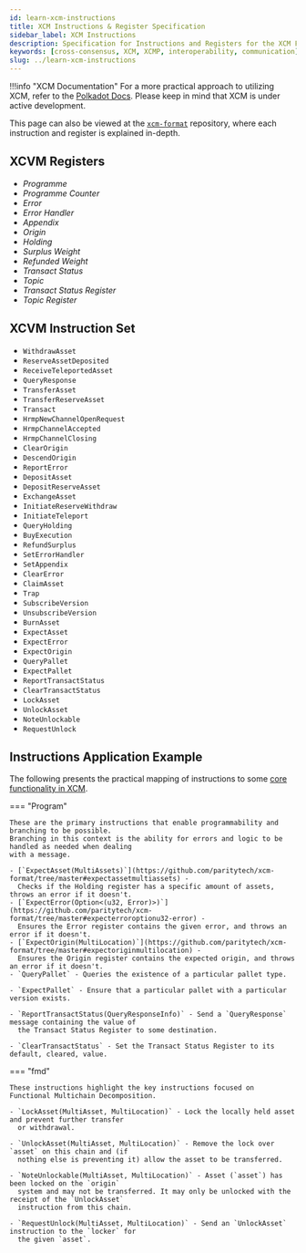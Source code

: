```yaml
---
id: learn-xcm-instructions
title: XCM Instructions & Register Specification
sidebar_label: XCM Instructions
description: Specification for Instructions and Registers for the XCM Format.
keywords: [cross-consensus, XCM, XCMP, interoperability, communication]
slug: ../learn-xcm-instructions
---
```


!!!info "XCM Documentation"
    For a more practical approach to utilizing XCM, refer to the [Polkadot Docs](). Please keep in mind that XCM is under active development.

This page can also be viewed at the [`xcm-format`](https://github.com/paritytech/xcm-format)
repository, where each instruction and register is explained in-depth.

## XCVM Registers

- _Programme_
- _Programme Counter_
- _Error_
- _Error Handler_
- _Appendix_
- _Origin_
- _Holding_
- _Surplus Weight_
- _Refunded Weight_
- _Transact Status_
- _Topic_
- _Transact Status Register_
- _Topic Register_

## XCVM Instruction Set

- `WithdrawAsset`
- `ReserveAssetDeposited`
- `ReceiveTeleportedAsset`
- `QueryResponse`
- `TransferAsset`
- `TransferReserveAsset`
- `Transact`
- `HrmpNewChannelOpenRequest`
- `HrmpChannelAccepted`
- `HrmpChannelClosing`
- `ClearOrigin`
- `DescendOrigin`
- `ReportError`
- `DepositAsset`
- `DepositReserveAsset`
- `ExchangeAsset`
- `InitiateReserveWithdraw`
- `InitiateTeleport`
- `QueryHolding`
- `BuyExecution`
- `RefundSurplus`
- `SetErrorHandler`
- `SetAppendix`
- `ClearError`
- `ClaimAsset`
- `Trap`
- `SubscribeVersion`
- `UnsubscribeVersion`
- `BurnAsset`
- `ExpectAsset`
- `ExpectError`
- `ExpectOrigin`
- `QueryPallet`
- `ExpectPallet`
- `ReportTransactStatus`
- `ClearTransactStatus`
- `LockAsset`
- `UnlockAsset`
- `NoteUnlockable`
- `RequestUnlock`

## Instructions Application Example

The following presents the practical mapping of instructions to some
[core functionality in XCM](./learn-xcm.md#core-functionality-of-xcm).

=== "Program"

    These are the primary instructions that enable programmability and branching to be possible.
    Branching in this context is the ability for errors and logic to be handled as needed when dealing
    with a message.

    - [`ExpectAsset(MultiAssets)`](https://github.com/paritytech/xcm-format/tree/master#expectassetmultiassets) -
      Checks if the Holding register has a specific amount of assets, throws an error if it doesn't.
    - [`ExpectError(Option<(u32, Error)>)`](https://github.com/paritytech/xcm-format/tree/master#expecterroroptionu32-error) -
      Ensures the Error register contains the given error, and throws an error if it doesn't.
    - [`ExpectOrigin(MultiLocation)`](https://github.com/paritytech/xcm-format/tree/master#expectoriginmultilocation) -
      Ensures the Origin register contains the expected origin, and throws an error if it doesn't.
    - `QueryPallet` - Queries the existence of a particular pallet type.

    - `ExpectPallet` - Ensure that a particular pallet with a particular version exists.

    - `ReportTransactStatus(QueryResponseInfo)` - Send a `QueryResponse` message containing the value of
      the Transact Status Register to some destination.

    - `ClearTransactStatus` - Set the Transact Status Register to its default, cleared, value.

=== "fmd"

    These instructions highlight the key instructions focused on Functional Multichain Decomposition.

    - `LockAsset(MultiAsset, MultiLocation)` - Lock the locally held asset and prevent further transfer
      or withdrawal.

    - `UnlockAsset(MultiAsset, MultiLocation)` - Remove the lock over `asset` on this chain and (if
      nothing else is preventing it) allow the asset to be transferred.

    - `NoteUnlockable(MultiAsset, MultiLocation)` - Asset (`asset`) has been locked on the `origin`
      system and may not be transferred. It may only be unlocked with the receipt of the `UnlockAsset`
      instruction from this chain.

    - `RequestUnlock(MultiAsset, MultiLocation)` - Send an `UnlockAsset` instruction to the `locker` for
      the given `asset`.
